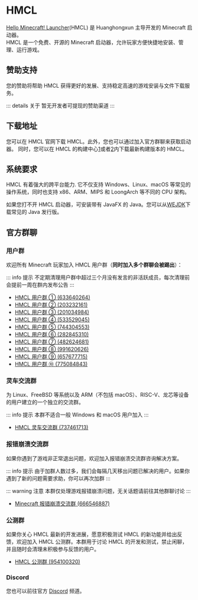 # HMCL

[Hello Minecraft! Launcher](https://hmcl.huangyuhui.net)(HMCL) 是 Huanghongxun 主导开发的 Minecraft 启动器。  
HMCL 是一个免费、开源的 Minecraft 启动器，允许玩家方便快捷地安装、管理、运行游戏。

## 赞助支持

您的赞助将帮助 HMCL 获得更好的发展、支持稳定高速的游戏安装与文件下载服务。

::: details 关于
暂无开发者可提现的赞助渠道
:::

## 下载地址

您可以在 HMCL 官网下载 HMCL。此外，您也可以通过加入官方群聊来获取启动器。
同时，您可以在 HMCL 的构建中心[1](https://hmcl-snapshot-update.netlify.app)或者[2](https://zkitefly.github.io/HMCL-Snapshot-Update/)内下载最新构建版本的 HMCL。

## 系统要求

HMCL 有着强大的跨平台能力. 它不仅支持 Windows、Linux、macOS 等常见的操作系统，同时也支持 x86、ARM、MIPS 和 LoongArch 等不同的 CPU 架构。

如果您打不开 HMCL 启动器，可安装带有 JavaFX 的 Java。您可以从[WEJDK](https://www.injdk.cn)下载常见的 Java 发行版。

## 官方群聊

### 用户群

欢迎所有 Minecraft 玩家加入 HMCL 用户群（**同时加入多个群聊会被踢出**）：

::: info 提示
不定期清理用户群中超过三个月没有发言的非活跃成员，每次清理前会提前一周在群内发布公告
:::

- [HMCL 用户群 ① (633640264)](https://qm.qq.com/q/fvJueufsvC)
- [HMCL 用户群 ② (203232161)](https://qm.qq.com/q/N7hgdNYfy)
- [HMCL 用户群 ③ (201034984)](https://qm.qq.com/q/7sbMrFm9CE)
- [HMCL 用户群 ④ (533529045)](https://qm.qq.com/q/ACmZa98tGg)
- [HMCL 用户群 ⑤ (744304553)](https://qm.qq.com/q/MlVArSCMwM)
- [HMCL 用户群 ⑥ (282845310)](https://qm.qq.com/q/S782Skmu0U)
- [HMCL 用户群 ⑦ (482624681)](https://qm.qq.com/q/WFsZ65F6MY)
- [HMCL 用户群 ⑧ (991620626)](https://qm.qq.com/q/ECVKkslPqi)
- [HMCL 用户群 ⑨ (657677715)](https://qm.qq.com/q/DVj9tTrwze)
- [HMCL 用户群 ⑩ (775084843)](https://qm.qq.com/q/V5F9DswQEu)

### 灵车交流群

为 Linux、FreeBSD 等系统以及 ARM（不包括 macOS）、RISC-V、龙芯等设备的用户建立的一个独立的交流群。

::: info 提示
本群不适合一般 Windows 和 macOS 用户加入
:::

- [HMCL 灵车交流群 (737461713)](https://qm.qq.com/q/C935haj8xW)

### 报错崩溃交流群

如果你遇到了游戏非正常退出问题，欢迎加入报错崩溃交流群咨询解决方案。

::: info 提示
由于加群人数过多，我们会每隔几天移出问题已解决的用户。如果你遇到了新的问题需要求助，你可以再次加群
:::

::: warning 注意
本群仅处理游戏报错崩溃问题，无关话题请前往其他群聊讨论
:::

- [Minecraft 报错崩溃交流群 (666546887)](https://qm.qq.com/q/nG0Ti1kJri)

### 公测群

如果你关心 HMCL 最新的开发进展，愿意积极测试 HMCL 的新功能并给出反馈，欢迎加入 HMCL 公测群。本群用于讨论 HMCL 的开发和测试，禁止闲聊，并且随时会清理未积极参与反馈的用户。

- [HMCL 公测群 (954100320)](https://qm.qq.com/q/EO7Cx87Cz6)

### Discord

您也可以前往官方 [Discord](https://discord.gg/jVvC7HfM6U) 频道。
